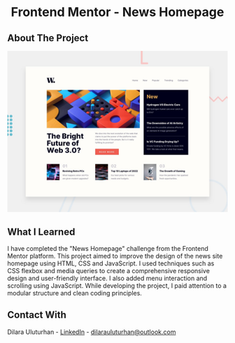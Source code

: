 <div align="center">
  <h1 align="center">Frontend Mentor - News Homepage</h1>
</div>

## About The Project
![Design preview for the News homepage coding challenge](./design/desktop-preview.jpg)

## What I Learned
I have completed the "News Homepage" challenge from the Frontend Mentor platform. This project aimed to improve the design of the news site homepage using HTML, CSS and JavaScript. I used techniques such as CSS flexbox and media queries to create a comprehensive responsive design and user-friendly interface. I also added menu interaction and scrolling using JavaScript. While developing the project, I paid attention to a modular structure and clean coding principles.

## Contact With
Dilara Uluturhan - [LinkedIn](https://www.linkedin.com/in/dilarauluturhan/) - dilarauluturhan@outlook.com
